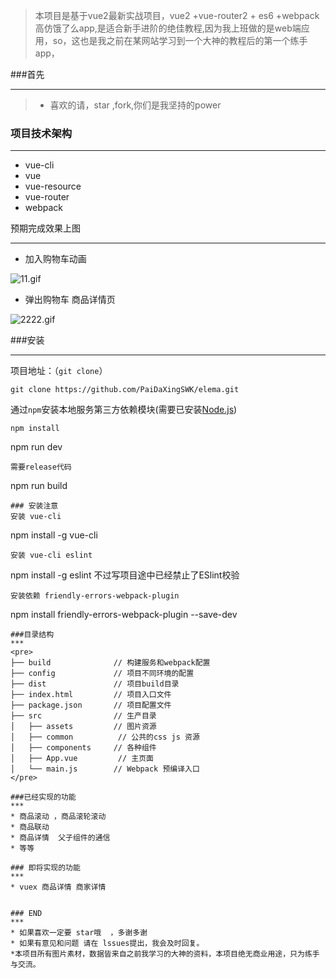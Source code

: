 >  本项目是基于vue2最新实战项目，vue2 +vue-router2 + es6 +webpack 高仿饿了么app,是适合新手进阶的绝佳教程,因为我上班做的是web端应用，so，这也是我之前在某网站学习到一个大神的教程后的第一个练手app，


###首先

***
>  * 喜欢的请，star ,fork,你们是我坚持的power




### 项目技术架构
***
*  vue-cli
*  vue
*  vue-resource
*  vue-router
*  webpack

预期完成效果上图
***
* 加入购物车动画

![11.gif](http://upload-images.jianshu.io/upload_images/4249223-8d462b93150db24e.gif?imageMogr2/auto-orient/strip)

* 弹出购物车 商品详情页

![2222.gif](http://upload-images.jianshu.io/upload_images/4249223-71b66b4249d868bd.gif?imageMogr2/auto-orient/strip)


###安装
***
项目地址：（`git clone`）
```shell
git clone https://github.com/PaiDaXingSWK/elema.git
```
通过`npm`安装本地服务第三方依赖模块(需要已安装[Node.js](https://nodejs.org/))

```
npm install

```
npm run dev
```
需要release代码

```
npm run build
```
### 安装注意
安装 vue-cli
```
npm install -g vue-cli
```
安装 vue-cli eslint
```
npm install -g eslint
不过写项目途中已经禁止了ESlint校验
```
安装依赖 friendly-errors-webpack-plugin
```
npm install friendly-errors-webpack-plugin --save-dev
```
###目录结构
***
<pre>
├── build              // 构建服务和webpack配置
├── config             // 项目不同环境的配置
├── dist               // 项目build目录
├── index.html         // 项目入口文件
├── package.json       // 项目配置文件
├── src                // 生产目录
│   ├── assets         // 图片资源
│   ├── common          // 公共的css js 资源
│   ├── components     // 各种组件
│   ├── App.vue         // 主页面 
│   └── main.js        // Webpack 预编译入口
</pre>

###已经实现的功能
***
* 商品滚动 ，商品滚轮滚动
* 商品联动
* 商品详情  父子组件的通信
* 等等

### 即将实现的功能
***
* vuex 商品详情 商家详情


### END
***
* 如果喜欢一定要 star哦  ，多谢多谢
* 如果有意见和问题 请在 lssues提出，我会及时回复。
*本项目所有图片素材，数据皆来自之前我学习的大神的资料，本项目绝无商业用途，只为练手与交流。

